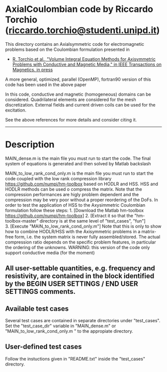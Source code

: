 # AxialCoulombian code by Riccardo Torchio (riccardo.torchio@studenti.unipd.it)

This directory contains an Axialsymmetric code for electromagnetic problems based on the Coulombian formulation presented in

* [R. Torchio et al., "Volume Integral Equation Methods for Axisymmetric Problems with Conductive and Magnetic Media," in IEEE Transactions on Magnetics. in press]()

A more general, optimized, parallel (OpenMP), fortran90 version of this code has been used in the above paper


In this code, conductive and magnetic (homogeneous) domains can be considered. 
Quadrilateral elements are considered for the mesh discretization.
External fields and current driven coils can be used for the excitation.

See the above references for more details and consider citing it.

-------------------------------------------------------------------

# Description
 
MAIN_dense.m is the main file you must run to start the code. 
                      The final system of equations is generated and then solved by Matlab backslash


MAIN_to_low_rank_cond_only.m is the main file you must run to start the code coupled with the low rank compression library https://github.com/numpi/hm-toolbox based on HODLR and HSS. 
                   		 HSS and HODLR methods can be used o compress the matrix.
                    		 Note that the compression performances are higly problem dependent and the compression may be very poor without a proper reordering of the DoFs.
		   		 In order to test the application of HSS to the Axysimmetric Coulombian formulation follow these steps:
	            			1. [Download the Matlab hm-toolbox https://github.com/numpi/hm-toolbox]
	            			2. [Extract it so that the "hm-toolbox-master" directory is at the same level of "test_cases", "fun"] 		 
		    			3. [Execute "MAIN_to_low_rank_cond_only.m"]
		    		 Note that this is only to show how to combine HODLR/HSS with the Axisymmetric problems in a matrix-free form, 
                   		 i.e. the system matrix is never fully assembled/stored. 
                   		 The actual compression ratio depends on the specific problem features, in particular the ordering of the unknowns.
                   		 WARNING: this version of the code only support conductive media (for the moment)

All user-settable quantities, e.g. frequency and resistivity, are contained in the block identified by the 
BEGIN USER SETTINGS / END USER SETTINGS comments.
-------------------------------------------------------------------

Available test cases
--------------------
Several test cases are contained in separate directories under "test_cases". 
Set the "test_case_dir" variable in "MAIN_dense.m" or "MAIN_to_low_rank_cond_only.m " to the appropiate directory.

User-defined test cases
-----------------------
Follow the instuctions given in "README.txt" inside the "test_cases" directory.
